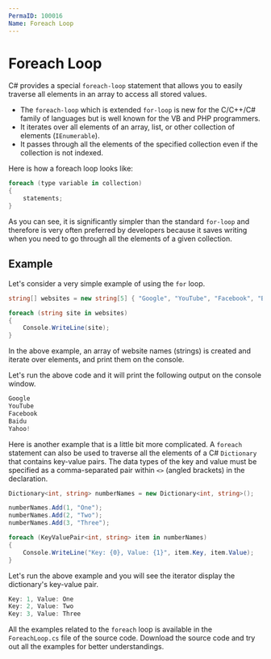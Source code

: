 ```yaml
---
PermaID: 100016
Name: Foreach Loop
---
```


# Foreach Loop

C# provides a special `foreach-loop` statement that allows you to easily traverse all elements in an array to access all stored values.

 - The `foreach-loop` which is extended `for-loop` is new for the C/C++/C# family of languages but is well known for the VB and PHP programmers. 
 - It iterates over all elements of an array, list, or other collection of elements (`IEnumerable`). 
 - It passes through all the elements of the specified collection even if the collection is not indexed.

Here is how a foreach loop looks like:

```csharp
foreach (type variable in collection)
{
    statements;
}
```

As you can see, it is significantly simpler than the standard `for-loop` and therefore is very often preferred by developers because it saves writing when you need to go through all the elements of a given collection.

## Example

Let's consider a very simple example of using the `for` loop. 

```csharp
string[] websites = new string[5] { "Google", "YouTube", "Facebook", "Baidu", "Yahoo!" };

foreach (string site in websites)
{
    Console.WriteLine(site);
}
```

In the above example, an array of website names (strings) is created and iterate over elements, and print them on the console.


Let's run the above code and it will print the following output on the console window.

```csharp
Google
YouTube
Facebook
Baidu
Yahoo!
```

Here is another example that is a little bit more complicated. A `foreach` statement can also be used to traverse all the elements of a C# `Dictionary` that contains key-value pairs. 
The data types of the key and value must be specified as a comma-separated pair within `<>` (angled brackets) in the declaration.

```csharp
Dictionary<int, string> numberNames = new Dictionary<int, string>();

numberNames.Add(1, "One"); 
numberNames.Add(2, "Two");
numberNames.Add(3, "Three");

foreach (KeyValuePair<int, string> item in numberNames)
{
    Console.WriteLine("Key: {0}, Value: {1}", item.Key, item.Value);
}
```

Let's run the above example and you will see the iterator display the dictionary's key-value pair.


```csharp
Key: 1, Value: One
Key: 2, Value: Two
Key: 3, Value: Three
```

All the examples related to the `foreach` loop is available in the `ForeachLoop.cs` file of the source code. Download the source code and try out all the examples for better understandings.